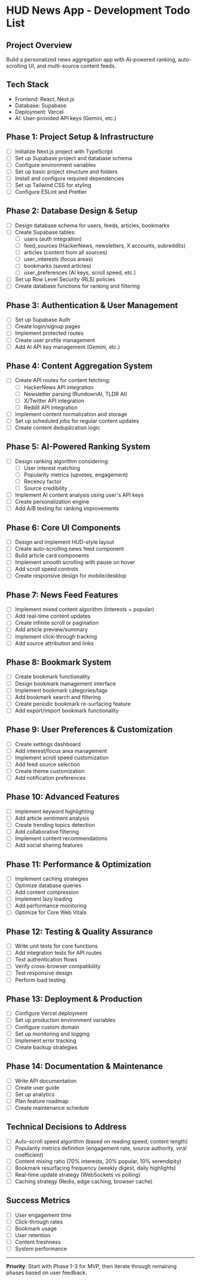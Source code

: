 # HUD News App - Development Todo List

## Project Overview
Build a personalized news aggregation app with AI-powered ranking, auto-scrolling UI, and multi-source content feeds.

## Tech Stack
- Frontend: React, Next.js
- Database: Supabase
- Deployment: Vercel
- AI: User-provided API keys (Gemini, etc.)

## Phase 1: Project Setup & Infrastructure
- [ ] Initialize Next.js project with TypeScript
- [ ] Set up Supabase project and database schema
- [ ] Configure environment variables
- [ ] Set up basic project structure and folders
- [ ] Install and configure required dependencies
- [ ] Set up Tailwind CSS for styling
- [ ] Configure ESLint and Prettier

## Phase 2: Database Design & Setup
- [ ] Design database schema for users, feeds, articles, bookmarks
- [ ] Create Supabase tables:
  - [ ] users (auth integration)
  - [ ] feed_sources (HackerNews, newsletters, X accounts, subreddits)
  - [ ] articles (content from all sources)
  - [ ] user_interests (focus areas)
  - [ ] bookmarks (saved articles)
  - [ ] user_preferences (AI keys, scroll speed, etc.)
- [ ] Set up Row Level Security (RLS) policies
- [ ] Create database functions for ranking and filtering

## Phase 3: Authentication & User Management
- [ ] Set up Supabase Auth
- [ ] Create login/signup pages
- [ ] Implement protected routes
- [ ] Create user profile management
- [ ] Add AI API key management (Gemini, etc.)

## Phase 4: Content Aggregation System
- [ ] Create API routes for content fetching:
  - [ ] HackerNews API integration
  - [ ] Newsletter parsing (RundownAI, TLDR AI)
  - [ ] X/Twitter API integration
  - [ ] Reddit API integration
- [ ] Implement content normalization and storage
- [ ] Set up scheduled jobs for regular content updates
- [ ] Create content deduplication logic

## Phase 5: AI-Powered Ranking System
- [ ] Design ranking algorithm considering:
  - [ ] User interest matching
  - [ ] Popularity metrics (upvotes, engagement)
  - [ ] Recency factor
  - [ ] Source credibility
- [ ] Implement AI content analysis using user's API keys
- [ ] Create personalization engine
- [ ] Add A/B testing for ranking improvements

## Phase 6: Core UI Components
- [ ] Design and implement HUD-style layout
- [ ] Create auto-scrolling news feed component
- [ ] Build article card components
- [ ] Implement smooth scrolling with pause on hover
- [ ] Add scroll speed controls
- [ ] Create responsive design for mobile/desktop

## Phase 7: News Feed Features
- [ ] Implement mixed content algorithm (interests + popular)
- [ ] Add real-time content updates
- [ ] Create infinite scroll or pagination
- [ ] Add article preview/summary
- [ ] Implement click-through tracking
- [ ] Add source attribution and links

## Phase 8: Bookmark System
- [ ] Create bookmark functionality
- [ ] Design bookmark management interface
- [ ] Implement bookmark categories/tags
- [ ] Add bookmark search and filtering
- [ ] Create periodic bookmark re-surfacing feature
- [ ] Add export/import bookmark functionality

## Phase 9: User Preferences & Customization
- [ ] Create settings dashboard
- [ ] Add interest/focus area management
- [ ] Implement scroll speed customization
- [ ] Add feed source selection
- [ ] Create theme customization
- [ ] Add notification preferences

## Phase 10: Advanced Features
- [ ] Implement keyword highlighting
- [ ] Add article sentiment analysis
- [ ] Create trending topics detection
- [ ] Add collaborative filtering
- [ ] Implement content recommendations
- [ ] Add social sharing features

## Phase 11: Performance & Optimization
- [ ] Implement caching strategies
- [ ] Optimize database queries
- [ ] Add content compression
- [ ] Implement lazy loading
- [ ] Add performance monitoring
- [ ] Optimize for Core Web Vitals

## Phase 12: Testing & Quality Assurance
- [ ] Write unit tests for core functions
- [ ] Add integration tests for API routes
- [ ] Test authentication flows
- [ ] Verify cross-browser compatibility
- [ ] Test responsive design
- [ ] Perform load testing

## Phase 13: Deployment & Production
- [ ] Configure Vercel deployment
- [ ] Set up production environment variables
- [ ] Configure custom domain
- [ ] Set up monitoring and logging
- [ ] Implement error tracking
- [ ] Create backup strategies

## Phase 14: Documentation & Maintenance
- [ ] Write API documentation
- [ ] Create user guide
- [ ] Set up analytics
- [ ] Plan feature roadmap
- [ ] Create maintenance schedule

## Technical Decisions to Address
- [ ] Auto-scroll speed algorithm (based on reading speed, content length)
- [ ] Popularity metrics definition (engagement rate, source authority, viral coefficient)
- [ ] Content mixing ratio (70% interests, 20% popular, 10% serendipity)
- [ ] Bookmark resurfacing frequency (weekly digest, daily highlights)
- [ ] Real-time update strategy (WebSockets vs polling)
- [ ] Caching strategy (Redis, edge caching, browser cache)

## Success Metrics
- [ ] User engagement time
- [ ] Click-through rates
- [ ] Bookmark usage
- [ ] User retention
- [ ] Content freshness
- [ ] System performance

---

**Priority**: Start with Phase 1-3 for MVP, then iterate through remaining phases based on user feedback.
